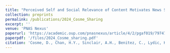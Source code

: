 ```yaml
---
title: "Perceived Self and Social Relevance of Content Motivates News Sharing Across Cultures and Topics"
collection: preprints
permalink: /publications/2024_Cosme_Sharing
excerpt: ''
venue: 'PNAS Nexus'
paperurl: 'https://academic.oup.com/pnasnexus/article/4/2/pgaf019/7974719'
paperpdf: '/files/2024_Cosme_sharing.pdf'
citation: 'Cosme, D., Chan, H.Y., Sinclair, A.H., Benitez, C., Lydic, K., Martin, R., Resnick, A., Carreras-Tartak, J., Cooper, N., Paul, A.M., Koelle, D., McVay, J., Falk, E.B., & Scholz, C. Perceived self and social relevance of content motivates news sharing across cultures and topics. PsyArXiv (2024). https://osf.io/preprints/psyarxiv/z8946'
---
```

